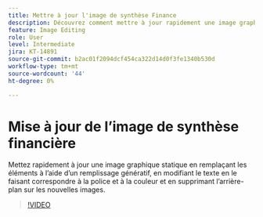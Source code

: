 ```yaml
---
title: Mettre à jour l'image de synthèse Finance
description: Découvrez comment mettre à jour rapidement une image graphique statique
feature: Image Editing
role: User
level: Intermediate
jira: KT-14891
source-git-commit: b2ac01f2094dcf454ca322d14d0f3fe1340b530d
workflow-type: tm+mt
source-wordcount: '44'
ht-degree: 0%

---
```


# Mise à jour de l’image de synthèse financière

Mettez rapidement à jour une image graphique statique en remplaçant les éléments à l’aide d’un remplissage génératif, en modifiant le texte en le faisant correspondre à la police et à la couleur et en supprimant l’arrière-plan sur les nouvelles images.

>[!VIDEO](https://video.tv.adobe.com/v/3427116?quality=12&learn=on&hidetitle=true)
